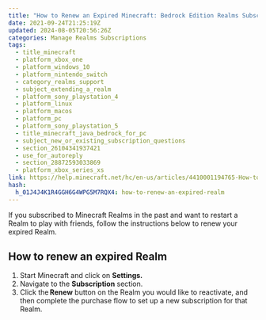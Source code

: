 ```yaml
---
title: "How to Renew an Expired Minecraft: Bedrock Edition Realms Subscription"
date: 2021-09-24T21:25:19Z
updated: 2024-08-05T20:56:26Z
categories: Manage Realms Subscriptions
tags:
  - title_minecraft
  - platform_xbox_one
  - platform_windows_10
  - platform_nintendo_switch
  - category_realms_support
  - subject_extending_a_realm
  - platform_sony_playstation_4
  - platform_linux
  - platform_macos
  - platform_pc
  - platform_sony_playstation_5
  - title_minecraft_java_bedrock_for_pc
  - subject_new_or_existing_subscription_questions
  - section_26104341937421
  - use_for_autoreply
  - section_28872593033869
  - platform_xbox_series_xs
link: https://help.minecraft.net/hc/en-us/articles/4410001194765-How-to-Renew-an-Expired-Minecraft-Bedrock-Edition-Realms-Subscription
hash:
  h_01J4J4K1R4GGH6G4WPG5M7RQX4: how-to-renew-an-expired-realm
---
```


If you subscribed to Minecraft Realms in the past and want to restart a Realm to play with friends, follow the instructions below to renew your expired Realm.

## How to renew an expired Realm

1.  Start Minecraft and click on **Settings.**
2.  Navigate to the **Subscription** section. 
3.  Click the **Renew** button on the Realm you would like to reactivate, and then complete the purchase flow to set up a new subscription for that Realm.

